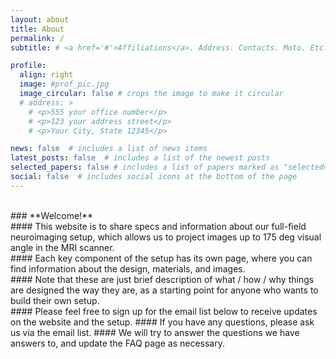 ```yaml
---
layout: about
title: About
permalink: /
subtitle: # <a href='#'>Affiliations</a>. Address. Contacts. Moto. Etc.

profile:
  align: right
  image: #prof_pic.jpg
  image_circular: false # crops the image to make it circular
  # address: >
    # <p>555 your office number</p>
    # <p>123 your address street</p>
    # <p>Your City, State 12345</p>

news: false  # includes a list of news items
latest_posts: false  # includes a list of the newest posts
selected_papers: false # includes a list of papers marked as "selected={true}"
social: false  # includes social icons at the bottom of the page
---
```


<head>
<script id="mcjs">!function(c,h,i,m,p){m=c.createElement(h),p=c.getElementsByTagName(h)[0],m.async=1,m.src=i,p.parentNode.insertBefore(m,p)}(document,"script","https://chimpstatic.com/mcjs-connected/js/users/75a6b134386d24394c711e72a/c0c2cafe8932a1e5a41f24b8c.js");</script>
</head>

<br>
### **Welcome!**

<br>
#### This website is to share specs and information about our full-field neuroimaging setup, which allows us to project images up to 175 deg visual angle in the MRI scanner. 

<br>
#### Each key component of the setup has its own page, where you can find information about the design, materials, and images. 

<br>
#### Note that these are just brief description of what / how / why things are designed the way they are, as a starting point for anyone who wants to build their own setup.

<br>
#### Please feel free to sign up for the email list below to receive updates on the website and the setup. 
#### If you have any questions, please ask us via the email list. 
#### We will try to answer the questions we have answers to, and update the FAQ page as necessary.

